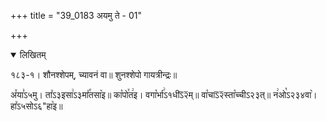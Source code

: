 +++
title = "39_0183 अयमु ते - 01"

+++
<details open><summary>लिखितम्</summary>

१८३-१। शौनश्शेपम्, च्यावनं वा॥ शुनश्शेपो गायत्रीन्द्रः॥

अ꣤या꣣ऽ५मु। ता꣤ऽ३इसा꣢ऽ३मा꣤꣯तसा꣥इ॥ का꣡पो꣯त꣢इ। वगा꣡र्भा꣢ऽ१धीऽ᳒२᳒म्॥ वा꣡चाऽ᳒२᳒स्ता꣡च्चीऽ२३त्॥ न꣢ओ꣡ऽ२३४वा꣥। हा꣤ऽ५सोऽ६"हा꣥इ॥
</details>